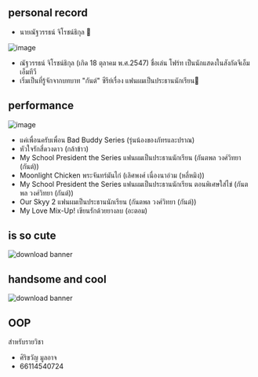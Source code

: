 ## personal record
  * นายณัฐวรรธน์ จิโรชน์ธิกุล 🐻

![image](https://i.pinimg.com/originals/c2/7c/e5/c27ce5d2a992641388f66364ddbec2f1.jpg) 
 * ณัฐวรรธน์ จิโรชน์ธิกุล (เกิด 18 ตุลาคม พ.ศ.2547) ชื่อเล่น โฟร์ท เป็นนักแสดงในสังกัดจีเอ็มเอ็มทีวี
 * เริ่มเป็นที่รู้จักจากบทบาท "กันต์" ซีรีย์เรื่อง แฟนผมเป็นประธานนักเรียน🎉

## performance
![image](https://i.pinimg.com/originals/2e/ae/a4/2eaea459f74a6f50742377ddf01b9be7.jpg)
* แค่เพื่อนครับเพื่อน Bad Buddy Series (รุ่นน้องของภัทรและปราณ)
* หัวใจรักสี่ดวงดาว (กล้าข้าว)
* My School President the Series แฟนผมเป็นประธานนักเรียน (กันตพล วงศ์วิทยา (กันต์))
* Moonlight Chicken พระจันทร์มันไก่ (เลิศพงศ์ เนื่องนาอ่วม (หลี่หมิง))
* My School President the Series แฟนผมเป็นประธานนักเรียน ตอนพิเศษใส่ไข่	(กันตพล วงศ์วิทยา (กันต์))
* Our Skyy 2 แฟนผมเป็นประธานนักเรียน (กันตพล วงศ์วิทยา (กันต์))
* My Love Mix-Up! เขียนรักด้วยยางลบ (อะตอม)

## is so cute
![download banner](https://i.pinimg.com/originals/4b/7f/89/4b7f8935e5c5d1d96d99a5086172ee35.jpg)

## handsome and cool
![download banner](https://i.pinimg.com/originals/dd/5d/82/dd5d824db32769c5c1bc27d3ad7dece0.jpg)

## OOP
สำหรับรายวิชา 

* ศิริขวัญ มูลอาจ
* 66114540724
